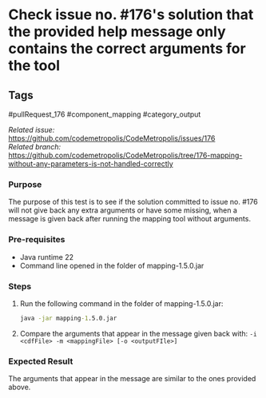# Check issue no. #176's solution that the provided help message only contains the correct arguments for the tool

## Tags
#pullRequest_176 #component_mapping #category_output

_Related issue:_ https://github.com/codemetropolis/CodeMetropolis/issues/176 <br>
_Related branch:_ https://github.com/codemetropolis/CodeMetropolis/tree/176-mapping-without-any-parameters-is-not-handled-correctly

### Purpose
The purpose of this test is to see if the solution committed to issue no. #176 will not give back any extra arguments or have some missing, when a message is given back after running the mapping tool without arguments.

### Pre-requisites
- Java runtime 22
- Command line opened in the folder of mapping-1.5.0.jar

### Steps
1. Run the following command in the folder of mapping-1.5.0.jar:
   ```cmd
   java -jar mapping-1.5.0.jar
   ```
2. Compare the arguments that appear in the message given back with: `-i <cdfFile> -m <mappingFile> [-o <outputFIle>]`

### Expected Result
The arguments that appear in the message are similar to the ones provided above.